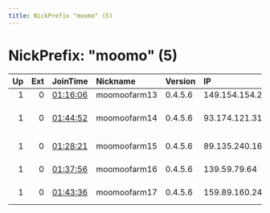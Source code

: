 ```yaml
---
title: NickPrefix "moomo" (5)
---
```


# NickPrefix: "moomo" (5)

|   Up |   Ext | JoinTime                                                                                            | Nickname     | Version   | IP              | AS                               | CC   |   ORp |   Dirp | OS    | Contact          |   eFamMembers |
|-----:|------:|:----------------------------------------------------------------------------------------------------|:-------------|:----------|:----------------|:---------------------------------|:-----|------:|-------:|:------|:-----------------|--------------:|
|    1 |     0 | [01:16:06](https://metrics.torproject.org/rs.html#details/F364A9C40BDA8F2931F830191E994A47A50EA7B4) | moomoofarm13 | 0.4.5.6   | 149.154.154.207 | EDIS GmbH                        | at   |     1 |      2 | Linux | torftwfarm@pm.me |             1 |
|    1 |     0 | [01:44:52](https://metrics.torproject.org/rs.html#details/C769140B733974D1EA29B34E39230CB4993A9233) | moomoofarm14 | 0.4.5.6   | 93.174.121.31   | Prokopiou A. Toulkaridis X. O.E. | gr   |     1 |      2 | Linux | torftwfarm@pm.me |             1 |
|    1 |     0 | [01:28:21](https://metrics.torproject.org/rs.html#details/8A73697E993E852515C7B9D61CC13F1FAE999EE1) | moomoofarm15 | 0.4.5.6   | 89.135.240.162  | Liberty Global B.V.              | hu   |     1 |      2 | Linux | torftwfarm@pm.me |             1 |
|    1 |     0 | [01:37:56](https://metrics.torproject.org/rs.html#details/F44FECEFF0CA4F828B715EA2F9B11F04D990F780) | moomoofarm16 | 0.4.5.6   | 139.59.79.64    | DigitalOcean, LLC                | in   |     1 |      2 | Linux | torftwfarm@pm.me |             1 |
|    1 |     0 | [01:43:36](https://metrics.torproject.org/rs.html#details/4BDCFE4A2DA8080AF4C4CC1607BCFB43F89E61A1) | moomoofarm17 | 0.4.5.6   | 159.89.160.241  | DigitalOcean, LLC                | in   |     1 |      2 | Linux | torftwfarm@pm.me |             1 |
